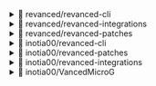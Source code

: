 
<details> <summary>👀 revanced/revanced-cli </summary>

**Release Version** - [v2.19.0](https://github.com/revanced/revanced-cli/releases/tag/v2.19.0)<br>**Changelog** -<br> # [2.19.0](https://github.com/revanced/revanced-cli/compare/v2.18.2...v2.19.0) (2022-12-31)


### Features

* improve description of options ([#185](https://github.com/revanced/revanced-cli/issues/185)) ([b69e784](https://github.com/revanced/revanced-cli/commit/b69e784785f7f262f83b35c4f241c90036169fc7))



**Published at** -<br> 2022-12-31T18:23:21Z<br><sub>Change logs generated by [Docker Py Revanced](https://github.com/nikhilbadyal/docker-py-revanced)</sub>
</details>
<details> <summary>👀 revanced/revanced-integrations </summary>

**Release Version** - [v0.92.2](https://github.com/revanced/revanced-integrations/releases/tag/v0.92.2)<br>**Changelog** -<br> ## [0.92.2](https://github.com/revanced/revanced-integrations/compare/v0.92.1...v0.92.2) (2023-01-07)


### Bug Fixes

* load numeric preferences as type String ([212d3a7](https://github.com/revanced/revanced-integrations/commit/212d3a72d879189c061fb77805cda81ca0519495))



**Published at** -<br> 2023-01-07T13:45:17Z<br><sub>Change logs generated by [Docker Py Revanced](https://github.com/nikhilbadyal/docker-py-revanced)</sub>
</details>
<details> <summary>👀 revanced/revanced-patches </summary>

**Release Version** - [v2.153.0](https://github.com/revanced/revanced-patches/releases/tag/v2.153.0)<br>**Changelog** -<br> # [2.153.0](https://github.com/revanced/revanced-patches/compare/v2.152.0...v2.153.0) (2023-01-07)


### Bug Fixes

* **youtube/general-ads:** move settings to correct preference screens ([cde45fc](https://github.com/revanced/revanced-patches/commit/cde45fca769eddea64072f13f836d46560a4a89a))


### Features

* **youtube/remember-video-quality:** simplify settings switch state description ([9bd42ec](https://github.com/revanced/revanced-patches/commit/9bd42ec1a1b54b103cd2550211515acdaf90e9de))
* **youtube:** `remember-playback-rate` patch ([177e908](https://github.com/revanced/revanced-patches/commit/177e908dba260f184a2835b73b834563ca9c29fd))



**Published at** -<br> 2023-01-07T08:51:16Z<br><sub>Change logs generated by [Docker Py Revanced](https://github.com/nikhilbadyal/docker-py-revanced)</sub>
</details>
<details> <summary>👀 inotia00/revanced-cli </summary>

**Release Version** - [v2.20.1](https://github.com/inotia00/revanced-cli/releases/tag/v2.20.1)<br>**Changelog** -<br> - bump v2.20.0
- Reflect commit in [j-hc/revanced-cli](https://github.com/j-hc/revanced-cli)**Published at** -<br> 2023-01-05T03:53:02Z<br><sub>Change logs generated by [Docker Py Revanced](https://github.com/nikhilbadyal/docker-py-revanced)</sub>
</details>
<details> <summary>👀 inotia00/revanced-patches </summary>

**Release Version** - [v2.153.4](https://github.com/inotia00/revanced-patches/releases/tag/v2.153.4)<br>**Changelog** -<br> YouTube
==
- fix: failed to initialize ReVanced settings Activity in certain circumstances
- fix: swipe gesture is not input immediately after entering fullscreen or after double-tap rewind
- fix: wrong patches description https://github.com/inotia00/revanced-patches/pull/2

- crowdin translation update
`Arabic`, `Chinese Simplified`, `French`, `German`, `Greek`, `Indonesian`, `Russian`, `Turkish`, `Vietnamese`

ETC
==
- add support for YouTube v18.01.36
- If ReVanced settings Activity is still not shown, clear app data

※ Compatible ReVanced Manager: v0.0.51 / v0.0.52
※ If you want to contribute to the translation, refer this [documentations](https://telegra.ph/How-to-contribute-to-Crowdin-translations-via-upload-of-stringsxml-file-11-10)**Published at** -<br> 2023-01-10T09:19:10Z<br><sub>Change logs generated by [Docker Py Revanced](https://github.com/nikhilbadyal/docker-py-revanced)</sub>
</details>
<details> <summary>👀 inotia00/revanced-integrations </summary>

**Release Version** - [v0.92.5](https://github.com/inotia00/revanced-integrations/releases/tag/v0.92.5)<br>**Changelog** -<br> bump v0.92.5**Published at** -<br> 2023-01-10T09:19:06Z<br><sub>Change logs generated by [Docker Py Revanced](https://github.com/nikhilbadyal/docker-py-revanced)</sub>
</details>
<details> <summary>👀 inotia00/VancedMicroG </summary>

**Release Version** - [v0.2.26.225014](https://github.com/inotia00/VancedMicroG/releases/tag/v0.2.26.225014)<br>**Changelog** -<br> - Bump GMS version to 22.50.14
- fix: Sometimes not receiving YouTube notifications
- fix: Dynamic Colors not applied to Settings UI (Android 12+)

※ Source Code for MicroG 0.2.25+ was provided by @OxrxL
※ @shadow578's commit used to apply ReVanced's `SPOOFED_PACKAGE_SIGNATURE`**Published at** -<br> 2023-01-08T09:50:51Z<br><sub>Change logs generated by [Docker Py Revanced](https://github.com/nikhilbadyal/docker-py-revanced)</sub>
</details>